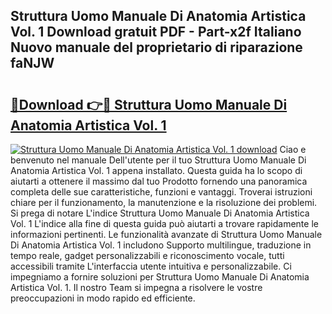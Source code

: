 ## Struttura Uomo Manuale Di Anatomia Artistica Vol. 1 Download gratuit PDF - Part-x2f Italiano Nuovo manuale del proprietario di riparazione faNJW

# <h2><a href="http://dfgwpox.blite.top/?on=Struttura+Uomo+Manuale+Di+Anatomia+Artistica+Vol.+1">🔗Download 👉🔴 Struttura Uomo Manuale Di Anatomia Artistica Vol. 1</a></h2>

[![Struttura Uomo Manuale Di Anatomia Artistica Vol. 1 download](https://i.imgur.com/lujVjoI.png)](http://dfgwpox.blite.top/?on=Struttura+Uomo+Manuale+Di+Anatomia+Artistica+Vol.+1)
Ciao e benvenuto nel manuale Dell'utente per il tuo Struttura Uomo Manuale Di Anatomia Artistica Vol. 1 appena installato. Questa guida ha lo scopo di aiutarti a ottenere il massimo dal tuo Prodotto fornendo una panoramica completa delle sue caratteristiche, funzioni e vantaggi. Troverai istruzioni chiare per il funzionamento, la manutenzione e la risoluzione dei problemi. Si prega di notare L'indice Struttura Uomo Manuale Di Anatomia Artistica Vol. 1 L'indice alla fine di questa guida può aiutarti a trovare rapidamente le informazioni pertinenti. Le funzionalità avanzate di Struttura Uomo Manuale Di Anatomia Artistica Vol. 1 includono Supporto multilingue, traduzione in tempo reale, gadget personalizzabili e riconoscimento vocale, tutti accessibili tramite L'interfaccia utente intuitiva e personalizzabile. Ci impegniamo a fornire soluzioni per Struttura Uomo Manuale Di Anatomia Artistica Vol. 1. Il nostro Team si impegna a risolvere le vostre preoccupazioni in modo rapido ed efficiente.
